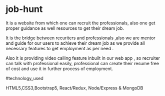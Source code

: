 # job-hunt

It is a website from which one can recruit the
professionals, also one get proper guidance as well resources
to get their dream job. 


It is the bridge between recuriters and professionals ,also
we are mentor and guide for our users to achieve their dream
job as we provide all necessary features to get employment as
per need .

Also it is providing video calling feature inbuilt in our web
app , so recruiter can talk with professional easily, professional can create their resume free
of cost and use it in further process of employment.

#technology_used

HTML5,CSS3,Bootstrap5,
React/Redux,
Node/Express & MongoDB
